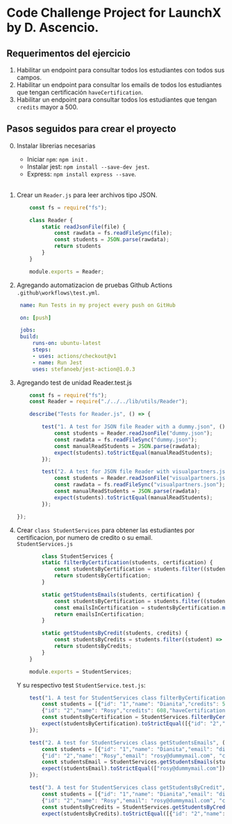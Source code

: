 # Code Challenge Project for LaunchX by D. Ascencio.

## Requerimentos del ejercicio 

1. Habilitar un endpoint para consultar todos los estudiantes con todos sus campos.
2. Habilitar un endpoint para consultar los emails de todos los estudiantes que tengan certificación `haveCertification`.
3. Habilitar un endpoint para consultar todos los estudiantes que tengan `credits` mayor a 500.

## Pasos seguidos para crear el proyecto

0. Instalar librerias necesarias
   
    * Iniciar `npm`: `npm init` .
    * Instalar jest: `npm install --save-dev jest`. 
    * Express: ``npm install express --save``. <br> <br>

1. Crear un `Reader.js` para leer archivos tipo JSON.
   
    ```javascript
        const fs = require("fs");

        class Reader {
            static readJsonFile(file) {
                const rawdata = fs.readFileSync(file);
                const students = JSON.parse(rawdata);
                return students
            }
        }

        module.exports = Reader;

    ```

2. Agregando automatizacion de pruebas Github Actions `.github\workflows\test.yml`.
   ``` yml
    name: Run Tests in my project every push on GitHub

    on: [push]

    jobs:
    build:
        runs-on: ubuntu-latest
        steps:
        - uses: actions/checkout@v1
        - name: Run Jest
        uses: stefanoeb/jest-action@1.0.3
   ```

3. Agregando test de unidad Reader.test.js
    ```javascript
        const fs = require("fs");
        const Reader = require("./../../lib/utils/Reader");

        describe("Tests for Reader.js", () => {

            test("1. A test for JSON file Reader with a dummy.json", () => {
                const students = Reader.readJsonFile("dummy.json");
                const rawdata = fs.readFileSync("dummy.json");
                const manualReadStudents = JSON.parse(rawdata);
                expect(students).toStrictEqual(manualReadStudents);
            });

            test("2. A test for JSON file Reader with visualpartners.json", () => {
                const students = Reader.readJsonFile("visualpartners.json");
                const rawdata = fs.readFileSync("visualpartners.json");
                const manualReadStudents = JSON.parse(rawdata);
                expect(students).toStrictEqual(manualReadStudents);
            });

    });

    ```

4. Crear ``class StudentServices`` para obtener las estudiantes por certificacion, por numero de credito o su email. <br>
   `StudentServices.js`
    ```javascript
            class StudentServices {
            static filterByCertification(students, certification) {
                const studentsByCertification = students.filter((student) => student.haveCertification == certification);
                return studentsByCertification;
            }

            static getStudentsEmails(students, certification) {
                const studentsByCertification = students.filter((student) => student.haveCertification == certification);
                const emailsInCertification = studentsByCertification.map((student) => student.email);    
                return emailsInCertification;
            }

            static getStudentsByCredit(students, credits) {
                const studentsByCredits = students.filter((student) => student.credits > credits);
                return studentsByCredits;
            }
        }

        module.exports = StudentServices;
    ```
    Y su respectivo test `StudentService.test.js`:
    ```javascript
        test("1. A test for StudentServices class filterByCertification", () => {
            const students = [{"id": "1","name": "Dianita","credits": 508,"haveCertification": false}, 
            {"id": "2","name": "Rosy","credits": 608,"haveCertification": true}]
            const studentsByCertification = StudentServices.filterByCertification(students, true)
            expect(studentsByCertification).toStrictEqual([{"id": "2","name": "Rosy","credits": 608,"haveCertification": true}]);
        });

        test("2. A test for StudentServices class getStudentsEmails", () => {
            const students = [{"id": "1","name": "Dianita","email": "diana@dummymail.com","credits": 508,"haveCertification": false}, 
            {"id": "2","name": "Rosy","email": "rosy@dummymail.com", "credits": 608,"haveCertification": true}]
            const studentsEmail = StudentServices.getStudentsEmails(students, true)
            expect(studentsEmail).toStrictEqual(["rosy@dummymail.com"]);
        });

        test("3. A test for StudentServices class getStudentsByCredit", () => {
            const students = [{"id": "1","name": "Dianita","email": "diana@dummymail.com","credits": 308,"haveCertification": false}, 
            {"id": "2","name": "Rosy","email": "rosy@dummymail.com", "credits": 608,"haveCertification": true}]
            const studentsByCredits = StudentServices.getStudentsByCredit(students,400 )
            expect(studentsByCredits).toStrictEqual([{"id": "2","name": "Rosy","email": "rosy@dummymail.com", "credits": 608,"haveCertification": true}]);
    ```


